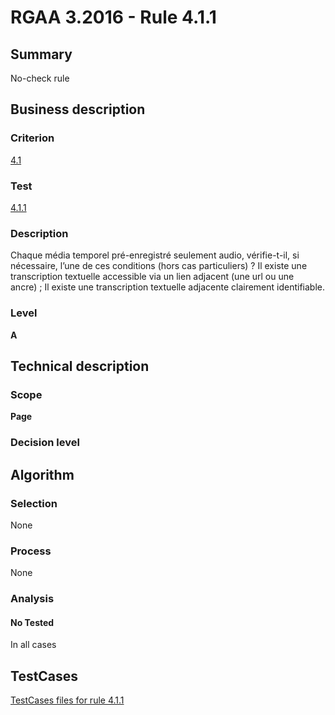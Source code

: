 # RGAA 3.2016 - Rule 4.1.1

## Summary
No-check rule


## Business description

### Criterion
[4.1](http://references.modernisation.gouv.fr/rgaa-accessibilite/criteres.html#crit-4-1)

### Test
[4.1.1](http://references.modernisation.gouv.fr/rgaa-accessibilite/criteres.html#test-4-1-1)

### Description
Chaque média temporel pré-enregistré seulement audio, vérifie-t-il, si nécessaire, l’une de ces conditions (hors cas particuliers) ? Il existe une transcription textuelle accessible via un lien adjacent (une url ou une ancre) ; Il existe une transcription textuelle adjacente clairement identifiable.

### Level
**A**


## Technical description

### Scope
**Page**

### Decision level


## Algorithm

### Selection
None

### Process
None

### Analysis

#### No Tested
In all cases


##  TestCases

[TestCases files for rule 4.1.1](https://github.com/Asqatasun/Asqatasun/tree/RGAA_3.2016/rules/rules-rgaa3.2016/src/test/resources/testcases/rgaa32016/Rgaa32016Rule040101/)


